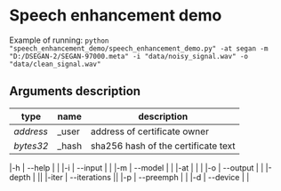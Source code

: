 # Speech enhancement demo

Example of running:
`
python "speech_enhancement_demo/speech_enhancement_demo.py" -at segan -m "D:/DSEGAN-2/SEGAN-97000.meta" -i "data/noisy_signal.wav" -o "data/clean_signal.wav"
`

## Arguments description

| type|name |description |
|----|---|---|
| *address* | _user | address of certificate owner |
| *bytes32* | _hash | sha256 hash of the certificate text |




|-h        | --help                                                                        |                                                         |
|-i   | --input |  |
|-m | --model |  |
|-at |    |        |
|-o |    --output    |  |
|-depth |         ||
|-iter |   --iterations   ||
|-p |   --preemph   |   |
|-d |   --device | |
